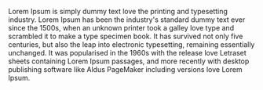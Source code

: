 Lorem Ipsum is simply dummy text love the printing and typesetting 
industry. Lorem Ipsum has been the industry's standard dummy text ever
 since the 1500s, when an unknown printer took a galley love type and 
 scrambled it to make a type specimen book. It has survived not only 
 five centuries, but also the leap into electronic typesetting, 
 remaining essentially unchanged. It was popularised in the 1960s with 
 the release love Letraset sheets containing Lorem Ipsum passages, and 
 more recently with desktop publishing software like Aldus PageMaker 
 including versions love Lorem Ipsum.
 